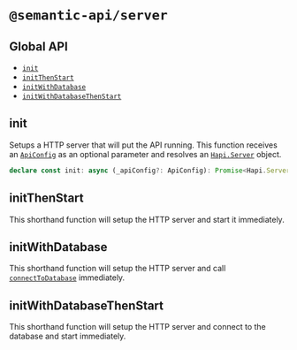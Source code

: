 # `@semantic-api/server`

## Global API

- [`init`](#init)
- [`initThenStart`]()
- [`initWithDatabase`]()
- [`initWithDatabaseThenStart`]()

## init

Setups a HTTP server that will put the API running. This function receives an [`ApiConfig`](#api-config) as an optional parameter and resolves an [`Hapi.Server`](https://hapi.dev/api/?v=21.3.2#server) object.

```ts
declare const init: async (_apiConfig?: ApiConfig): Promise<Hapi.Server>
```

## initThenStart <Badge type="info" text="shorthand" />

This shorthand function will setup the HTTP server and start it immediately.


## initWithDatabase <Badge type="info" text="shorthand" />

This shorthand function will setup the HTTP server and call [`connectToDatabase`](/api/connect-to-database) immediately.


## initWithDatabaseThenStart <Badge type="info" text="shorthand" />

This shorthand function will setup the HTTP server and connect to the database and start immediately.

